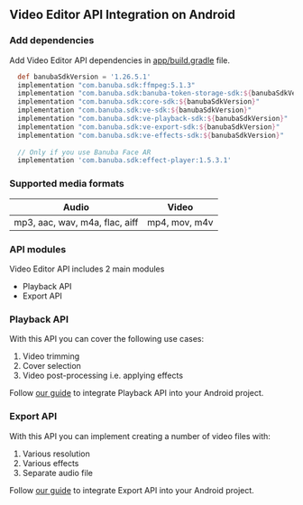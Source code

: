 ## Video Editor API Integration on Android

### Add dependencies
Add Video Editor API dependencies in [app/build.gradle](app/build.gradle) file.

``` groovy
  def banubaSdkVersion = '1.26.5.1'
  implementation "com.banuba.sdk:ffmpeg:5.1.3"
  implementation "com.banuba.sdk:banuba-token-storage-sdk:${banubaSdkVersion}"
  implementation "com.banuba.sdk:core-sdk:${banubaSdkVersion}"
  implementation "com.banuba.sdk:ve-sdk:${banubaSdkVersion}"
  implementation "com.banuba.sdk:ve-playback-sdk:${banubaSdkVersion}"
  implementation "com.banuba.sdk:ve-export-sdk:${banubaSdkVersion}"
  implementation "com.banuba.sdk:ve-effects-sdk:${banubaSdkVersion}"
  
  // Only if you use Banuba Face AR
  implementation 'com.banuba.sdk:effect-player:1.5.3.1'
```

### Supported media formats
| Audio      | Video      |
| ---------- | ---------  | 
|mp3, aac, wav, m4a, flac, aiff |mp4, mov, m4v|

### API modules
Video Editor API includes 2 main modules
- Playback API
- Export API

### Playback API
With this API you can cover the following use cases:
1. Video trimming
2. Cover selection
3. Video post-processing i.e. applying effects

Follow [our guide](playback/playback.md) to integrate Playback API into your Android project.

### Export API
With this API you can implement creating a number of video files with:
1. Various resolution
2. Various effects
3. Separate audio file

Follow [our guide](export/export.md) to integrate Export API into your Android project.




